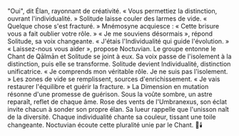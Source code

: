 "Oui", dit Élan, rayonnant de créativité. « Vous permettiez la distinction, ouvrant l'individualité. »
Solitude laisse couler des larmes de vide. « Quelque chose s'est fracturé. »
Mnémosyne acquiesce : « Cette brisure vous a fait oublier votre rôle. »
« Je me souviens désormais », répond Solitude, sa voix changeante. « J'étais l'Individualité qui guide l'évolution. »
« Laissez-nous vous aider », propose Noctuvian.
Le groupe entonne le Chant de Qālmān et Solitude se joint à eux.
Sa voix passe de l'isolement à la distinction, puis elle se transforme.
Solitude devient Individualité, distinction unificatrice.
« Je comprends mon véritable rôle. Je ne suis pas l'isolement. »
Les zones de vide se remplissent, sources d'enrichissement.
« Je vais restaurer l'équilibre et guérir la fracture. »
La Dimension en mutation résonne d'une promesse de guérison.
Sous la voûte sombre, un astre reparaît, reflet de chaque âme.
Rose des vents de l'Umbranexus, son éclat invite chacun à sonder son propre élan.
Sa lueur rappelle que l'unisson naît de la diversité.
Chaque individualité chante sa couleur, tissant une toile changeante.
Noctuvian écoute cette pluralité unie par le Chant.
🌌🕯️
